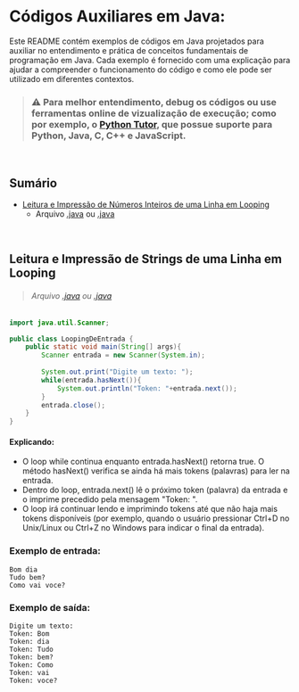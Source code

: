 # Códigos Auxiliares em Java:

Este README contém exemplos de códigos em Java projetados para auxiliar no entendimento e prática de conceitos fundamentais de programação em Java. Cada exemplo é fornecido com uma explicação para ajudar a compreender o funcionamento do código e como ele pode ser utilizado em diferentes contextos.

>### ⚠️ Para melhor entendimento, debug os códigos ou use ferramentas online de vizualização de execução; como por exemplo, o [Python Tutor](https://pythontutor.com/), que possue suporte para Python, Java, C, C++ e JavaScript.

<br>

## Sumário

- [Leitura e Impressão de Números Inteiros de uma Linha em Looping](#leitura-e-impress%C3%A3o-de-strings-de-uma-linha-em-looping)
    * Arquivo [.java](/codigos-auxiliares/LoopingDeEntrada.java) ou [.java](/codigos-auxiliares/LoopingDeEntradaEX2.java)

<br>

## Leitura e Impressão de Strings de uma Linha em Looping

>###### Arquivo [.java](/codigos-auxiliares/LoopingDeEntrada.java) ou [.java](/codigos-auxiliares/LoopingDeEntradaEX2.java)

```java
import java.util.Scanner;

public class LoopingDeEntrada {
    public static void main(String[] args){
        Scanner entrada = new Scanner(System.in);
    
        System.out.print("Digite um texto: ");
        while(entrada.hasNext()){
            System.out.println("Token: "+entrada.next());
        }
        entrada.close();
    }
}
```

#### Explicando:
* O loop while continua enquanto entrada.hasNext() retorna true. O método hasNext() verifica se ainda há mais tokens (palavras) para ler na entrada.
* Dentro do loop, entrada.next() lê o próximo token (palavra) da entrada e o imprime precedido pela mensagem "Token: ".
* O loop irá continuar lendo e imprimindo tokens até que não haja mais tokens disponíveis (por exemplo, quando o usuário pressionar Ctrl+D no Unix/Linux ou Ctrl+Z no Windows para indicar o final da entrada).

### Exemplo de entrada:
    Bom dia
    Tudo bem?
    Como vai voce?


### Exemplo de saída:
    Digite um texto:
    Token: Bom
    Token: dia
    Token: Tudo
    Token: bem?
    Token: Como
    Token: vai
    Token: voce?

<br>

